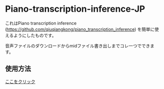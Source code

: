 # Piano-transcription-inference-JP
これはPiano transcription inference (https://github.com/qiuqiangkong/piano_transcription_inference)
を簡単に使えるようにしたものです。

音声ファイルのダウンロードからmidファイル書き出しまでコレ一つでできます。

## 使用方法
<a href="https://colab.research.google.com/drive/18ZqrfxYiUD9OdKUn4iz2dZH3nIOcK1R2?usp=sharing" target="_blank" rel="noopener noreferrer">ここをクリック</a>
